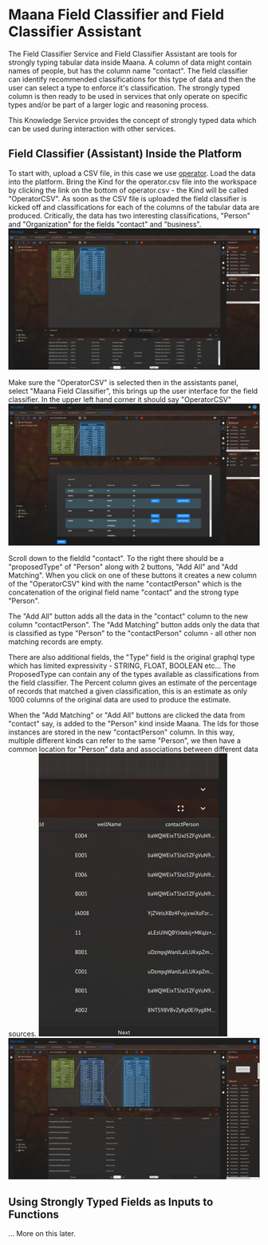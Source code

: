 # Maana Field Classifier and Field Classifier Assistant

The Field Classifier Service and Field Classifier Assistant are tools for strongly typing tabular data inside Maana.  A column of data might contain names of people, but has the column name "contact".  The field classifier can identify recommended classifications for this type of data and then the user can select a type to enforce it's classification.  The strongly typed column is then ready to be used in services that only operate on specific types and/or be part of a larger logic and reasoning process.

This Knowledge Service provides the concept of strongly typed data which can be used during interaction with other services.

## Field Classifier (Assistant) Inside the Platform

To start with, upload a CSV file, in this case we use [operator](operator.csv).  Load the data into the platform.  Bring the Kind for the operator.csv file into the workspace by clicking the link on the bottom of operator.csv - the Kind will be called "OperatorCSV".  As soon as the CSV file is uploaded the field classifier is kicked off and classifications for each of the columns of the tabular data are produced.  Critically, the data has two interesting classifications, "Person" and "Organization" for the fields "contact" and "business". ![](upload.png)

Make sure the "OperatorCSV" is selected then in the assistants panel, select "Maana Field Classifier", this brings up the user interface for the field classifier.  In the upper left hand corner it should say "OperatorCSV"
![](fca.png)

Scroll down to the fieldId "contact".  To the right there should be a "proposedType" of "Person" along with 2 buttons, "Add All" and "Add Matching".  When you click on one of these buttons it creates a new column of the "OperatorCSV" kind with the name "contactPerson" which is the concatenation of the original field name "contact" and the strong type "Person".

The "Add All" button adds all the data in the "contact" column to the new column "contactPerson".  The "Add Matching" button adds only the data that is classified as type "Person" to the "contactPerson" column - all other non matching records are empty.

There are also additional fields, the "Type" field is the original graphql type which has limited expressivity - STRING, FLOAT, BOOLEAN etc...  The ProposedType can contain any of the types available as classifications from the field classifier.  The Percent column gives an estimate of the percentage of records that matched a given classification, this is an estimate as only 1000 columns of the original data are used to produce the estimate.

When the "Add Matching" or "Add All" buttons are clicked the data from "contact" say, is added to the "Person" kind inside Maana.  The Ids for those instances are stored in the new "contactPerson" column.  In this way, multiple different kinds can refer to the same "Person", we then have a common location for "Person" data and associations between different data sources.
![](newColumn.png)
![](people.png)

## Using Strongly Typed Fields as Inputs to Functions
...  More on this later.



